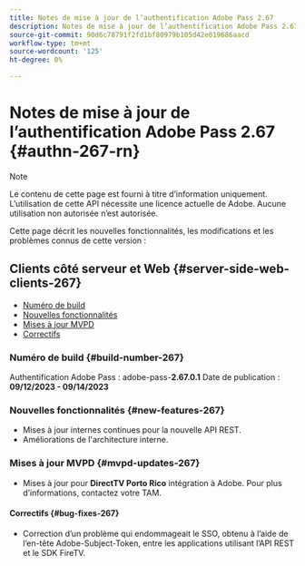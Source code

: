 ```yaml
---
title: Notes de mise à jour de l’authentification Adobe Pass 2.67
description: Notes de mise à jour de l’authentification Adobe Pass 2.67
source-git-commit: 90d6c78791f2fd1bf80979b105d42e019686aacd
workflow-type: tm+mt
source-wordcount: '125'
ht-degree: 0%

---
```


# Notes de mise à jour de l’authentification Adobe Pass 2.67 {#authn-267-rn}

>[!NOTE]
>
>Le contenu de cette page est fourni à titre d’information uniquement. L’utilisation de cette API nécessite une licence actuelle de Adobe. Aucune utilisation non autorisée n’est autorisée.

Cette page décrit les nouvelles fonctionnalités, les modifications et les problèmes connus de cette version :

## Clients côté serveur et Web {#server-side-web-clients-267}

* [Numéro de build](#build-number-267)
* [Nouvelles fonctionnalités](#new-features-267)
* [Mises à jour MVPD](#mvpd-updates-267)
* [Correctifs](#bug-fixes-267)

### Numéro de build {#build-number-267}

Authentification Adobe Pass : adobe-pass-**2.67.0.1**
Date de publication : **09/12/2023 - 09/14/2023**

### Nouvelles fonctionnalités {#new-features-267}

* Mises à jour internes continues pour la nouvelle API REST.
* Améliorations de l&#39;architecture interne.

### Mises à jour MVPD {#mvpd-updates-267}

* Mises à jour pour **DirectTV Porto Rico** intégration à Adobe. Pour plus d’informations, contactez votre TAM.

#### Correctifs {#bug-fixes-267}

* Correction d’un problème qui endommageait le SSO, obtenu à l’aide de l’en-tête Adobe-Subject-Token, entre les applications utilisant l’API REST et le SDK FireTV.
